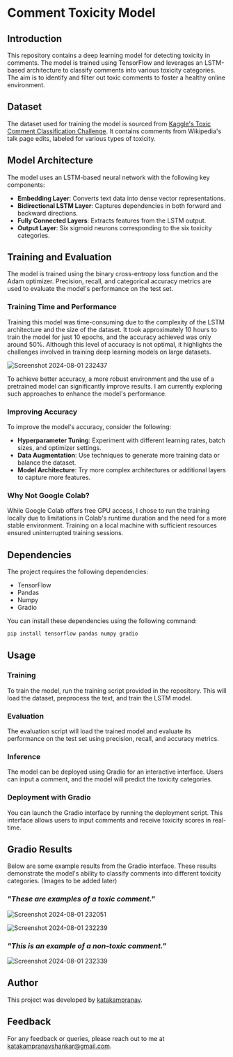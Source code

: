 # Comment Toxicity Model

## Introduction

This repository contains a deep learning model for detecting toxicity in comments. The model is trained using TensorFlow and leverages an LSTM-based architecture to classify comments into various toxicity categories. The aim is to identify and filter out toxic comments to foster a healthy online environment.

## Dataset

The dataset used for training the model is sourced from [Kaggle's Toxic Comment Classification Challenge](https://www.kaggle.com/c/jigsaw-toxic-comment-classification-challenge). It contains comments from Wikipedia's talk page edits, labeled for various types of toxicity.

## Model Architecture

The model uses an LSTM-based neural network with the following key components:
- **Embedding Layer**: Converts text data into dense vector representations.
- **Bidirectional LSTM Layer**: Captures dependencies in both forward and backward directions.
- **Fully Connected Layers**: Extracts features from the LSTM output.
- **Output Layer**: Six sigmoid neurons corresponding to the six toxicity categories.

## Training and Evaluation

The model is trained using the binary cross-entropy loss function and the Adam optimizer. Precision, recall, and categorical accuracy metrics are used to evaluate the model's performance on the test set.

### Training Time and Performance

Training this model was time-consuming due to the complexity of the LSTM architecture and the size of the dataset. It took approximately 10 hours to train the model for just 10 epochs, and the accuracy achieved was only around 50%. Although this level of accuracy is not optimal, it highlights the challenges involved in training deep learning models on large datasets.

![Screenshot 2024-08-01 232437](https://github.com/user-attachments/assets/e4eab0f1-6424-4fd2-9e6a-872b40104239)

To achieve better accuracy, a more robust environment and the use of a pretrained model can significantly improve results. I am currently exploring such approaches to enhance the model's performance. 

### Improving Accuracy

To improve the model's accuracy, consider the following:
- **Hyperparameter Tuning**: Experiment with different learning rates, batch sizes, and optimizer settings.
- **Data Augmentation**: Use techniques to generate more training data or balance the dataset.
- **Model Architecture**: Try more complex architectures or additional layers to capture more features.

### Why Not Google Colab?

While Google Colab offers free GPU access, I chose to run the training locally due to limitations in Colab's runtime duration and the need for a more stable environment. Training on a local machine with sufficient resources ensured uninterrupted training sessions.

## Dependencies

The project requires the following dependencies:
- TensorFlow
- Pandas
- Numpy
- Gradio

You can install these dependencies using the following command:

```sh
pip install tensorflow pandas numpy gradio
```

## Usage

### Training

To train the model, run the training script provided in the repository. This will load the dataset, preprocess the text, and train the LSTM model.

### Evaluation

The evaluation script will load the trained model and evaluate its performance on the test set using precision, recall, and accuracy metrics.

### Inference

The model can be deployed using Gradio for an interactive interface. Users can input a comment, and the model will predict the toxicity categories.

### Deployment with Gradio

You can launch the Gradio interface by running the deployment script. This interface allows users to input comments and receive toxicity scores in real-time.

## Gradio Results

Below are some example results from the Gradio interface. These results demonstrate the model's ability to classify comments into different toxicity categories. (Images to be added later)

### *"These are examples of a toxic comment."*

![Screenshot 2024-08-01 232051](https://github.com/user-attachments/assets/f284c642-5e90-4ec4-858d-d334a1368ad9)

![Screenshot 2024-08-01 232239](https://github.com/user-attachments/assets/0d48326b-ca9a-4d6b-ac43-484b5d74ddd4)

### *"This is an example of a non-toxic comment."*

![Screenshot 2024-08-01 232339](https://github.com/user-attachments/assets/955937fe-46a1-475e-9426-deec29baa1a3)

## Author

This project was developed by [katakampranav](https://github.com/katakampranav).

## Feedback

For any feedback or queries, please reach out to me at katakampranavshankar@gmail.com.
